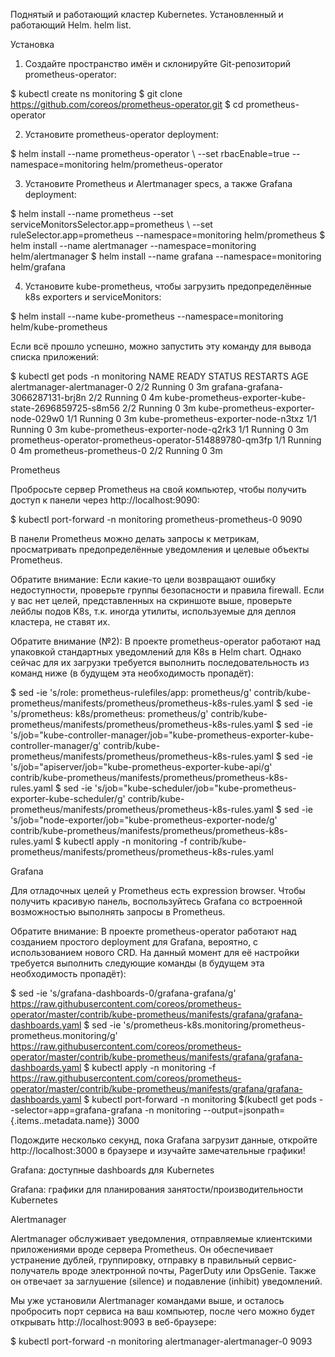 Поднятый и работающий кластер Kubernetes.
Установленный и работающий Helm.
helm list.

Установка

1. Создайте пространство имён и склонируйте Git-репозиторий prometheus-operator:

$ kubectl create ns monitoring
$ git clone https://github.com/coreos/prometheus-operator.git
$ cd prometheus-operator

2. Установите prometheus-operator deployment:

$ helm install --name prometheus-operator \ 
  --set rbacEnable=true --namespace=monitoring helm/prometheus-operator

3. Установите Prometheus и Alertmanager specs, а также Grafana deployment:

$ helm install --name prometheus --set serviceMonitorsSelector.app=prometheus \ 
  --set ruleSelector.app=prometheus --namespace=monitoring helm/prometheus
$ helm install --name alertmanager --namespace=monitoring helm/alertmanager
$ helm install --name grafana --namespace=monitoring helm/grafana

4. Установите kube-prometheus, чтобы загрузить предопределённые k8s exporters и serviceMonitors:

$ helm install --name kube-prometheus --namespace=monitoring helm/kube-prometheus

Если всё прошло успешно, можно запустить эту команду для вывода списка приложений:

$ kubectl get pods -n monitoring
NAME                                                      READY     STATUS    RESTARTS   AGE
alertmanager-alertmanager-0                               2/2       Running   0          3m
grafana-grafana-3066287131-brj8n                          2/2       Running   0          4m
kube-prometheus-exporter-kube-state-2696859725-s8m56      2/2       Running   0          3m
kube-prometheus-exporter-node-029w0                       1/1       Running   0          3m
kube-prometheus-exporter-node-n3txz                       1/1       Running   0          3m
kube-prometheus-exporter-node-q2rk3                       1/1       Running   0          3m
prometheus-operator-prometheus-operator-514889780-qm3fp   1/1       Running   0          4m
prometheus-prometheus-0                                   2/2       Running   0          3m

Prometheus

Пробросьте сервер Prometheus на свой компьютер, чтобы получить доступ к панели через http://localhost:9090:

$ kubectl port-forward -n monitoring prometheus-prometheus-0 9090



В панели Prometheus можно делать запросы к метрикам, просматривать предопределённые уведомления и целевые объекты Prometheus.

Обратите внимание: Если какие-то цели возвращают ошибку недоступности, проверьте группы безопасности и правила firewall. Если у вас нет целей, представленных на скриншоте выше, проверьте лейблы подов K8s, т.к. иногда утилиты, используемые для деплоя кластера, не ставят их.

Обратите внимание (№2): В проекте prometheus-operator работают над упаковкой стандартных уведомлений для K8s в Helm chart. Однако сейчас для их загрузки требуется выполнить последовательность из команд ниже (в будущем эта необходимость пропадёт):

$ sed -ie 's/role: prometheus-rulefiles/app: prometheus/g' contrib/kube-prometheus/manifests/prometheus/prometheus-k8s-rules.yaml
$ sed -ie 's/prometheus: k8s/prometheus: prometheus/g' contrib/kube-prometheus/manifests/prometheus/prometheus-k8s-rules.yaml
$ sed -ie 's/job=\"kube-controller-manager/job=\"kube-prometheus-exporter-kube-controller-manager/g' contrib/kube-prometheus/manifests/prometheus/prometheus-k8s-rules.yaml
$ sed -ie 's/job=\"apiserver/job=\"kube-prometheus-exporter-kube-api/g' contrib/kube-prometheus/manifests/prometheus/prometheus-k8s-rules.yaml
$ sed -ie 's/job=\"kube-scheduler/job=\"kube-prometheus-exporter-kube-scheduler/g' contrib/kube-prometheus/manifests/prometheus/prometheus-k8s-rules.yaml
$ sed -ie 's/job=\"node-exporter/job=\"kube-prometheus-exporter-node/g' contrib/kube-prometheus/manifests/prometheus/prometheus-k8s-rules.yaml
$ kubectl apply -n monitoring -f contrib/kube-prometheus/manifests/prometheus/prometheus-k8s-rules.yaml

Grafana

Для отладочных целей у Prometheus есть expression browser. Чтобы получить красивую панель, воспользуйтесь Grafana со встроенной возможностью выполнять запросы в Prometheus.

Обратите внимание: В проекте prometheus-operator работают над созданием простого deployment для Grafana, вероятно, с использованием нового CRD. На данный момент для её настройки требуется выполнить следующие команды (в будущем эта необходимость пропадёт):

$ sed -ie 's/grafana-dashboards-0/grafana-grafana/g' https://raw.githubusercontent.com/coreos/prometheus-operator/master/contrib/kube-prometheus/manifests/grafana/grafana-dashboards.yaml
$ sed -ie 's/prometheus-k8s.monitoring/prometheus-prometheus.monitoring/g' https://raw.githubusercontent.com/coreos/prometheus-operator/master/contrib/kube-prometheus/manifests/grafana/grafana-dashboards.yaml
$ kubectl apply -n monitoring -f https://raw.githubusercontent.com/coreos/prometheus-operator/master/contrib/kube-prometheus/manifests/grafana/grafana-dashboards.yaml
$ kubectl port-forward -n monitoring $(kubectl get pods --selector=app=grafana-grafana -n monitoring --output=jsonpath={.items..metadata.name})  3000

Подождите несколько секунд, пока Grafana загрузит данные, откройте http://localhost:3000 в браузере и изучайте замечательные графики!


Grafana: доступные dashboards для  Kubernetes


Grafana: графики для планирования занятости/производительности  Kubernetes

Alertmanager

Alertmanager обслуживает уведомления, отправляемые клиентскими приложениями вроде сервера Prometheus. Он обеспечивает устранение дублей, группировку, отправку в правильный сервис-получатель вроде электронной почты, PagerDuty или OpsGenie. Также он отвечает за заглушение (silence) и подавление (inhibit) уведомлений.

Мы уже установили Alertmanager командами выше, и осталось пробросить порт сервиса на ваш компьютер, после чего можно будет открывать http://localhost:9093 в веб-браузере:

$ kubectl port-forward -n monitoring alertmanager-alertmanager-0 9093
